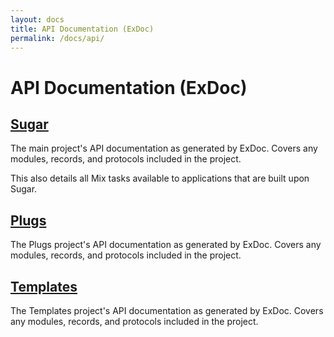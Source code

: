```yaml
---
layout: docs
title: API Documentation (ExDoc)
permalink: /docs/api/
---
```


# API Documentation (ExDoc)

## [Sugar](/docs/api/sugar/)

The main project's API documentation as generated by ExDoc. Covers any modules, records, and protocols included in the project.

This also details all Mix tasks available to applications that are built upon Sugar.

## [Plugs](/docs/api/plugs/)

The Plugs project's API documentation as generated by ExDoc. Covers any modules, records, and protocols included in the project.

## [Templates](/docs/api/plugs/)

The Templates project's API documentation as generated by ExDoc. Covers any modules, records, and protocols included in the project.
